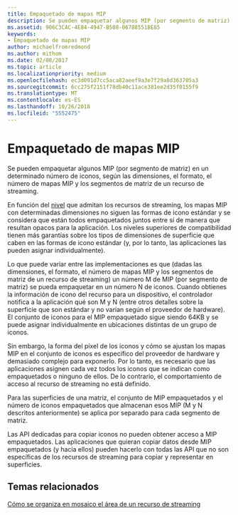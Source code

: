 ```yaml
---
title: Empaquetado de mapas MIP
description: Se pueden empaquetar algunos MIP (por segmento de matriz) en un determinado número de iconos, según las dimensiones, el formato, el número de mapas MIP y los segmentos de matriz de un recurso de streaming.
ms.assetid: 906C3CAC-4E84-4947-B508-06788551BE85
keywords:
- Empaquetado de mapas MIP
author: michaelfromredmond
ms.author: mithom
ms.date: 02/08/2017
ms.topic: article
ms.localizationpriority: medium
ms.openlocfilehash: ec3d091d7cc5aca82aeef9a3e7f29a8d363705a3
ms.sourcegitcommit: 6cc275f2151f78db40c11ace381ee2d35f0155f9
ms.translationtype: MT
ms.contentlocale: es-ES
ms.lasthandoff: 10/26/2018
ms.locfileid: "5552475"
---
```

# <a name="mipmap-packing"></a>Empaquetado de mapas MIP


Se pueden empaquetar algunos MIP (por segmento de matriz) en un determinado número de iconos, según las dimensiones, el formato, el número de mapas MIP y los segmentos de matriz de un recurso de streaming.

En función del [nivel](streaming-resources-features-tiers.md) que admitan los recursos de streaming, los mapas MIP con determinadas dimensiones no siguen las formas de icono estándar y se considera que están todos empaquetados juntos entre sí de manera que resultan opacos para la aplicación. Los niveles superiores de compatibilidad tienen más garantías sobre los tipos de dimensiones de superficie que caben en las formas de icono estándar (y, por lo tanto, las aplicaciones las pueden asignar individualmente).

Lo que puede variar entre las implementaciones es que (dadas las dimensiones, el formato, el número de mapas MIP y los segmentos de matriz de un recurso de streaming) un número M de MIP (por segmento de matriz) se pueda empaquetar en un número N de iconos. Cuando obtienes la información de icono del recurso para un dispositivo, el controlador notifica a la aplicación qué son M y N (entre otros detalles sobre la superficie que son estándar y no varían según el proveedor de hardware). El conjunto de iconos para el MIP empaquetado sigue siendo 64KB y se puede asignar individualmente en ubicaciones distintas de un grupo de iconos.

Sin embargo, la forma del píxel de los iconos y cómo se ajustan los mapas MIP en el conjunto de iconos es específico del proveedor de hardware y demasiado complejo para exponerlo. Por lo tanto, es necesario que las aplicaciones asignen cada vez todos los iconos que se indican como empaquetados o ninguno de ellos. De lo contrario, el comportamiento de acceso al recurso de streaming no está definido.

Para las superficies de una matriz, el conjunto de MIP empaquetados y el número de iconos empaquetados que almacenan esos MIP (M y N descritos anteriormente) se aplica por separado para cada segmento de matriz.

Las API dedicadas para copiar iconos no pueden obtener acceso a MIP empaquetados. Las aplicaciones que quieran copiar datos desde MIP empaquetados (y hacia ellos) pueden hacerlo con todas las API que no son específicas de los recursos de streaming para copiar y representar en superficies.

## <a name="span-idrelated-topicsspanrelated-topics"></a><span id="related-topics"></span>Temas relacionados


[Cómo se organiza en mosaico el área de un recurso de streaming](how-a-streaming-resource-s-area-is-tiled.md)

 

 




